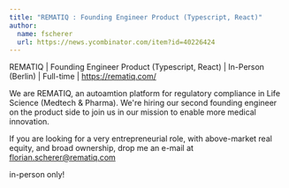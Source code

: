 ```yaml
---
title: "REMATIQ : Founding Engineer Product (Typescript, React)"
author:
  name: fscherer
  url: https://news.ycombinator.com/item?id=40226424
---
```

REMATIQ | Founding Engineer Product (Typescript, React) | In-Person (Berlin) | Full-time | <a href="https:&#x2F;&#x2F;rematiq.com&#x2F;" rel="nofollow">https:&#x2F;&#x2F;rematiq.com&#x2F;</a>

We are REMATIQ, an autoamtion platform for regulatory compliance in Life Science (Medtech &amp; Pharma). We&#x27;re hiring our second founding engineer on the product side to join us in our mission to enable more medical innovation.

If you are looking for a very entrepreneurial role, with above-market real equity, and broad ownership, drop me an e-mail at florian.scherer@rematiq.com

in-person only!
